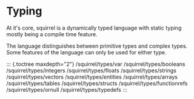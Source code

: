 # Typing

At it\'s core, squirrel is a dynamically typed language with static
typing mostly being a compile time feature.

The language distinguishes between primitive types and complex types.
Some features of the language can only be used for either type.

::: {.toctree maxdepth="2"}
/squirrel/types/var /squirrel/types/booleans /squirrel/types/integers
/squirrel/types/floats /squirrel/types/strings /squirrel/types/vectors
/squirrel/types/entities /squirrel/types/arrays /squirrel/types/tables
/squirrel/types/structs /squirrel/types/functionrefs
/squirrel/types/ornull /squirrel/types/typedefs
:::
